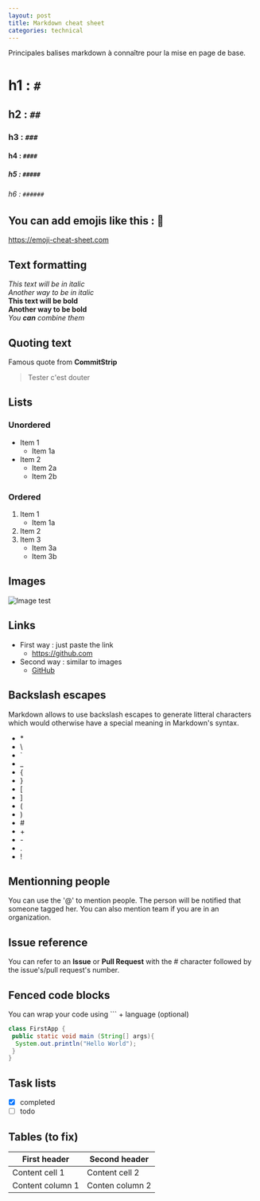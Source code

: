 ```yaml
---
layout: post
title: Markdown cheat sheet
categories: technical
---
```

Principales balises markdown à connaître pour la mise en page de base. 

# h1 : `#`
## h2 : `##`
### h3 : `###`
#### h4 : `####`
##### h5 : `#####` 
###### h6 : `######`

## You can add emojis like this : :rocket:
https://emoji-cheat-sheet.com 

## Text formatting
*This text will be in italic*  
_Another way to be in italic_  
**This text will be bold**  
__Another way to be bold__  
*You **can** combine them*  

## Quoting text 
Famous quote from **CommitStrip**
>Tester c'est douter

## Lists
### Unordered
* Item 1
  * Item 1a
* Item 2
  * Item 2a
  * Item 2b

### Ordered
1. Item 1 
    * Item 1a
2. Item 2
3. Item 3
    * Item 3a
    * Item 3b

## Images
![Image test](/images/img_readme.png)

## Links
* First way : just paste the link 
  * https://github.com
* Second way : similar to images 
  * [GitHub](https://github.com)
  
## Backslash escapes 
Markdown allows to use backslash escapes to generate litteral characters which would otherwise have a special meaning in Markdown's syntax. 
* \*
* \\
* \`
* \_
* \{
* \}
* \[
* \]
* \(
* \)
* \#
* \+
* \-
* \.
* \!

## Mentionning people 
You can use the '@' to mention people. The person will be notified that someone tagged her. You can also mention team if you are in an organization. 

## Issue reference 
You can refer to an **Issue** or **Pull Request** with the \# character followed by the issue's/pull request's number.

## Fenced code blocks 
You can wrap your code using \`\`\` + language (optional) 

```java 
class FirstApp {
 public static void main (String[] args){
  System.out.println("Hello World");
 }
}
```
## Task lists 
- [x] completed 
- [ ] todo

## Tables (to fix) 

First header | Second header 
------------ | -------------
Content cell 1 | Content cell 2
Content column 1 | Conten column 2 
